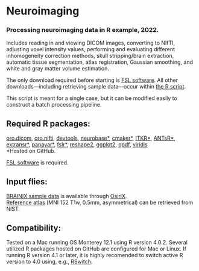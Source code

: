 # Neuroimaging
### Processing neuroimaging data in R example, 2022.

Includes reading in and viewing DICOM images, converting to NIfTI, adjusting voxel intensity values, performing and evaluating different inhomogeneity  correction methods, skull stripping/brain extraction, automatic tissue  segmentation, atlas registration, Gaussian smoothing, and white and gray matter volume estimation.

The only download required before starting is [FSL software](https://fsl.fmrib.ox.ac.uk/fsl/fslwiki/). All other downloads—including retrieving sample data—occur within [the R script](https://github.com/AlexandraBatzdorf/Neuroimaging/blob/main/Processing_Script.R).

This script is meant for a single case, but it can be modified easily to construct a batch processing pipeline.

## Required R packages: 
[oro.dicom](https://cran.r-project.org/package=oro.dicom), [oro.nifti](https://cran.r-project.org/package=oro.nifti), [devtools](https://cran.r-project.org/package=devtools), [neurobase*](https://github.com/muschellij2/neurobase), [cmaker*](https://github.com/stnava/cmaker), [ITKR*](https://github.com/stnava/ITKR), [ANTsR*](https://github.com/ANTsX/ANTsR), [extransr*](https://github.com/muschellij2/extrantsr), [papayar*](https://github.com/muschellij2/papayar), [fslr*](https://github.com/muschellij2/fslr), [reshape2](https://cran.r-project.org/package=reshape2), [ggplot2](https://cran.r-project.org/package=ggplot2), [qpdf](https://cran.r-project.org/package=qpdf), [viridis](https://cran.r-project.org/package=viridis)  
*Hosted on GitHub.

[FSL software](https://fsl.fmrib.ox.ac.uk/fsl/fslwiki/) is required.

## Input flies:
[BRAINIX sample data](https://codeload.github.com/AlexandraBatzdorf/BRAINIX/zip/refs/heads/main) is available through [OsiriX](https://www.osirix-viewer.com/resources/dicom-image-library/).  
[Reference atlas](http://www.bic.mni.mcgill.ca/~vfonov/icbm/2009/mni_icbm152_nlin_asym_09b_nifti.zip) (MNI 152 T1w, 0.5mm, asymmetrical) can be retrieved from NIST.

## Compatibility:  
Tested on a Mac running OS Monterey 12.1 using R version 4.0.2. Several utilized R packages hosted on GitHub are configured for Mac or Linux. If running R version 4.1 or later, it is highly recomended to switch active R version to 4.0 using, e.g., [RSwitch](https://rud.is/rswitch/).
